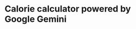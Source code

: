 # Calorie calculator powered by Google Gemini
<!--Application available on:
https://calc-cal-05392d34ef24.herokuapp.com/

